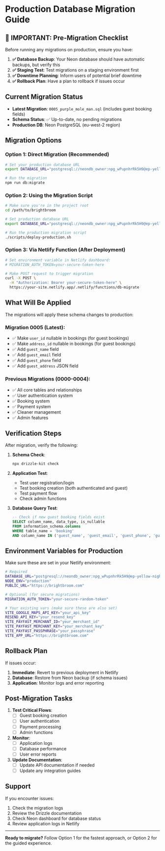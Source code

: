 # Production Database Migration Guide

## 🚨 IMPORTANT: Pre-Migration Checklist

Before running any migrations on production, ensure you have:

1. **✅ Database Backup**: Your Neon database should have automatic backups, but verify this
2. **✅ Staging Test**: Test migrations on a staging environment first
3. **✅ Downtime Planning**: Inform users of potential brief downtime
4. **✅ Rollback Plan**: Have a plan to rollback if issues occur

## Current Migration Status

- **Latest Migration**: `0005_purple_mole_man.sql` (includes guest booking fields)
- **Schema Status**: ✅ Up-to-date, no pending migrations
- **Production DB**: Neon PostgreSQL (eu-west-2 region)

## Migration Options

### Option 1: Direct Migration (Recommended)

```bash
# Set your production database URL
export DATABASE_URL="postgresql://neondb_owner:npg_wPupnhrRk5H9@ep-yellow-night-ab5ax0js-pooler.eu-west-2.aws.neon.tech/neondb?sslmode=require"

# Run the migration
npm run db:migrate
```

### Option 2: Using the Migration Script

```bash
# Make sure you're in the project root
cd /path/to/brightbroom

# Set production database URL
export DATABASE_URL="postgresql://neondb_owner:npg_wPupnhrRk5H9@ep-yellow-night-ab5ax0js-pooler.eu-west-2.aws.neon.tech/neondb?sslmode=require"

# Run the production migration script
./scripts/deploy-production.sh
```

### Option 3: Via Netlify Function (After Deployment)

```bash
# Set environment variable in Netlify dashboard:
# MIGRATION_AUTH_TOKEN=your-secure-token-here

# Make POST request to trigger migration
curl -X POST \
  -H "Authorization: Bearer your-secure-token-here" \
  https://your-site.netlify.app/.netlify/functions/db-migrate
```

## What Will Be Applied

The migrations will apply these schema changes to production:

### Migration 0005 (Latest):
- ✅ Make `user_id` nullable in bookings (for guest bookings)
- ✅ Make `address_id` nullable in bookings (for guest bookings)
- ✅ Add `guest_name` field
- ✅ Add `guest_email` field
- ✅ Add `guest_phone` field
- ✅ Add `guest_address` JSON field

### Previous Migrations (0000-0004):
- ✅ All core tables and relationships
- ✅ User authentication system
- ✅ Booking system
- ✅ Payment system
- ✅ Cleaner management
- ✅ Admin features

## Verification Steps

After migration, verify the following:

1. **Schema Check**:
   ```bash
   npx drizzle-kit check
   ```

2. **Application Test**:
   - Test user registration/login
   - Test booking creation (both authenticated and guest)
   - Test payment flow
   - Check admin functions

3. **Database Query Test**:
   ```sql
   -- Check if new guest booking fields exist
   SELECT column_name, data_type, is_nullable 
   FROM information_schema.columns 
   WHERE table_name = 'booking' 
   AND column_name IN ('guest_name', 'guest_email', 'guest_phone', 'guest_address');
   ```

## Environment Variables for Production

Make sure these are set in your Netlify environment:

```bash
# Required
DATABASE_URL="postgresql://neondb_owner:npg_wPupnhrRk5H9@ep-yellow-night-ab5ax0js-pooler.eu-west-2.aws.neon.tech/neondb?sslmode=require"
NODE_ENV="production"
PUBLIC_URL="https://brightbroom.com"

# Optional (for secure migrations)
MIGRATION_AUTH_TOKEN="your-secure-random-token"

# Your existing vars (make sure these are also set)
VITE_GOOGLE_MAPS_API_KEY="your_api_key"
RESEND_API_KEY="your_resend_key"
VITE_PAYFAST_MERCHANT_ID="your_merchant_id"
VITE_PAYFAST_MERCHANT_KEY="your_merchant_key"
VITE_PAYFAST_PASSPHRASE="your_passphrase"
VITE_APP_URL="https://brightbroom.com"
```

## Rollback Plan

If issues occur:

1. **Immediate**: Revert to previous deployment in Netlify
2. **Database**: Restore from Neon backup (if schema issues)
3. **Application**: Monitor logs and error reporting

## Post-Migration Tasks

1. **Test Critical Flows**:
   - [ ] Guest booking creation
   - [ ] User authentication 
   - [ ] Payment processing
   - [ ] Admin functions

2. **Monitor**:
   - [ ] Application logs
   - [ ] Database performance
   - [ ] User error reports

3. **Update Documentation**:
   - [ ] Update API documentation if needed
   - [ ] Update any integration guides

## Support

If you encounter issues:

1. Check the migration logs
2. Review the Drizzle documentation
3. Check Neon dashboard for database status
4. Review application logs in Netlify

---

**Ready to migrate?** Follow Option 1 for the fastest approach, or Option 2 for the guided experience.